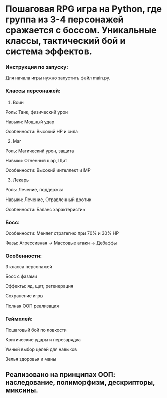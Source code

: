 # Пошаговая RPG игра на Python, где группа из 3-4 персонажей сражается с боссом. Уникальные классы, тактический бой и система эффектов.

### Инструкция по запуску:

Для начала игры нужно запустить файл main.py.

### Классы персонажей:

1. Воин
   
Роль: Танк, физический урон

Навыки: Мощный удар

Особенности: Высокий HP и сила

2. Маг
   
Роль: Магический урон, защита

Навыки: Огненный шар, Щит

Особенности: Высокий интеллект и MP

3. Лекарь
   
Роль: Лечение, поддержка

Навыки: Лечение, Отравленный дротик

Особенности: Баланс характеристик

### Босс:

Особенности: Меняет стратегию при 70% и 30% HP

Фазы: Агрессивная → Массовые атаки → Дебаффы

### Особенности:

3 класса персонажей

Босс с фазами

Эффекты: яд, щит, регенерация

Сохранение игры

Полная ООП реализация

### Геймплей:

Пошаговый бой по ловкости

Критические удары и перезарядка

Умный выбор целей для навыков

Зелья здоровья и маны

## Реализовано на принципах ООП: наследование, полиморфизм, дескрипторы, миксины.
